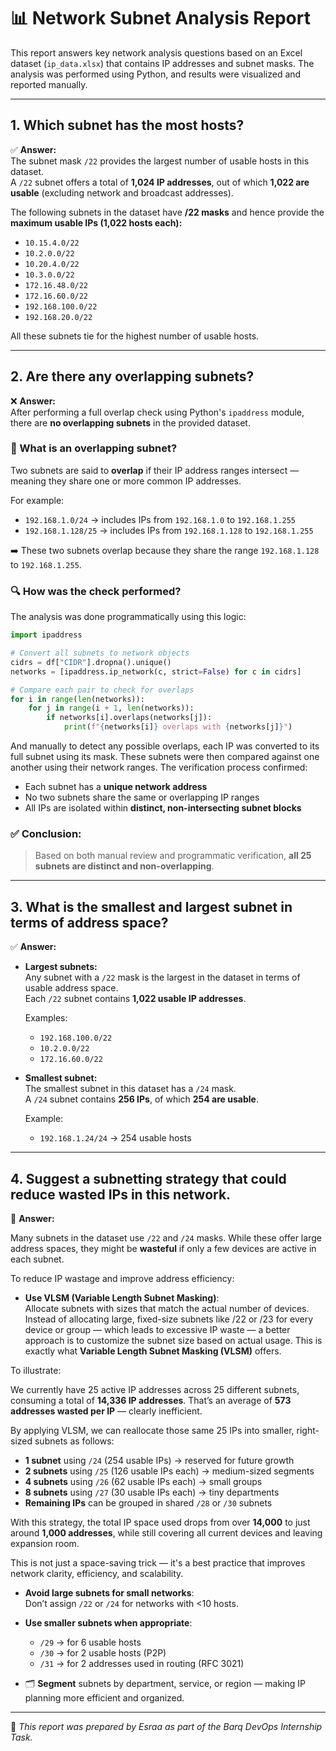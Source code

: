 
# 📊 Network Subnet Analysis Report

This report answers key network analysis questions based on an Excel dataset (`ip_data.xlsx`) that contains IP addresses and subnet masks. The analysis was performed using Python, and results were visualized and reported manually.

---

## 1. Which subnet has the most hosts?

✅ **Answer:**  
The subnet mask `/22` provides the largest number of usable hosts in this dataset.  
A `/22` subnet offers a total of **1,024 IP addresses**, out of which **1,022 are usable** (excluding network and broadcast addresses).

The following subnets in the dataset have **/22 masks** and hence provide the **maximum usable IPs (1,022 hosts each):**

- `10.15.4.0/22`  
- `10.2.0.0/22`  
- `10.20.4.0/22`  
- `10.3.0.0/22`  
- `172.16.48.0/22`  
- `172.16.60.0/22`  
- `192.168.100.0/22`  
- `192.168.20.0/22`  

All these subnets tie for the highest number of usable hosts.

---

## 2. Are there any overlapping subnets?

❌ **Answer:**  
After performing a full overlap check using Python's `ipaddress` module, there are **no overlapping subnets** in the provided dataset.



### 🧠 What is an overlapping subnet?

Two subnets are said to **overlap** if their IP address ranges intersect — meaning they share one or more common IP addresses.

For example:
- `192.168.1.0/24` → includes IPs from `192.168.1.0` to `192.168.1.255`
- `192.168.1.128/25` → includes IPs from `192.168.1.128` to `192.168.1.255`

➡️ These two subnets overlap because they share the range `192.168.1.128` to `192.168.1.255`.



### 🔍 How was the check performed?

The analysis was done programmatically using this logic:

```python
import ipaddress

# Convert all subnets to network objects
cidrs = df["CIDR"].dropna().unique()
networks = [ipaddress.ip_network(c, strict=False) for c in cidrs]

# Compare each pair to check for overlaps
for i in range(len(networks)):
    for j in range(i + 1, len(networks)):
        if networks[i].overlaps(networks[j]):
            print(f"{networks[i]} overlaps with {networks[j]}")
```

And manually to detect any possible overlaps, each IP was converted to its full subnet using its mask. These subnets were then compared against one another using their network ranges. The verification process confirmed:

- Each subnet has a **unique network address**
- No two subnets share the same or overlapping IP ranges
- All IPs are isolated within **distinct, non-intersecting subnet blocks**



### ✅ Conclusion:

> Based on both manual review and programmatic verification, **all 25 subnets are distinct and non-overlapping**.  

---
## 3. What is the smallest and largest subnet in terms of address space?

✅ **Answer:**

- **Largest subnets:**  
  Any subnet with a `/22` mask is the largest in the dataset in terms of usable address space.  
  Each `/22` subnet contains **1,022 usable IP addresses**.

  Examples:
  - `192.168.100.0/22`
  - `10.2.0.0/22`
  - `172.16.60.0/22`

- **Smallest subnet:**  
  The smallest subnet in this dataset has a `/24` mask.  
  A `/24` subnet contains **256 IPs**, of which **254 are usable**.

  Example:
  - `192.168.1.24/24` → 254 usable hosts


---

## 4. Suggest a subnetting strategy that could reduce wasted IPs in this network.

📌 **Answer:**

Many subnets in the dataset use `/22` and `/24` masks. While these offer large address spaces, they might be **wasteful** if only a few devices are active in each subnet.

To reduce IP wastage and improve address efficiency:

- **Use VLSM (Variable Length Subnet Masking)**:  
  Allocate subnets with sizes that match the actual number of devices.
  Instead of allocating large, fixed-size subnets like /22 or /23 for every device or group — which leads to excessive IP waste — a better approach is to customize the subnet size based on actual usage. This is exactly what **Variable Length Subnet Masking (VLSM)** offers.

To illustrate:

We currently have 25 active IP addresses across 25 different subnets, consuming a total of **14,336 IP addresses**. That’s an average of **573 addresses wasted per IP** — clearly inefficient.

By applying VLSM, we can reallocate those same 25 IPs into smaller, right-sized subnets as follows:

- **1 subnet** using `/24` (254 usable IPs) → reserved for future growth  
- **2 subnets** using `/25` (126 usable IPs each) → medium-sized segments  
- **4 subnets** using `/26` (62 usable IPs each) → small groups  
- **8 subnets** using `/27` (30 usable IPs each) → tiny departments  
- **Remaining IPs** can be grouped in shared `/28` or `/30` subnets  

With this strategy, the total IP space used drops from over **14,000** to just around **1,000 addresses**, while still covering all current devices and leaving expansion room.

This is not just a space-saving trick — it's a best practice that improves network clarity, efficiency, and scalability.


- **Avoid large subnets for small networks**:  
  Don’t assign `/22` or `/24` for networks with <10 hosts.

- **Use smaller subnets when appropriate**:  
  - `/29` → for 6 usable hosts  
  - `/30` → for 2 usable hosts (P2P)  
  - `/31` → for 2 addresses used in routing (RFC 3021)

- 🗂️ **Segment** subnets by department, service, or region — making IP planning more efficient and organized.

---

📁 *This report was prepared by Esraa as part of the Barq DevOps Internship Task.*
